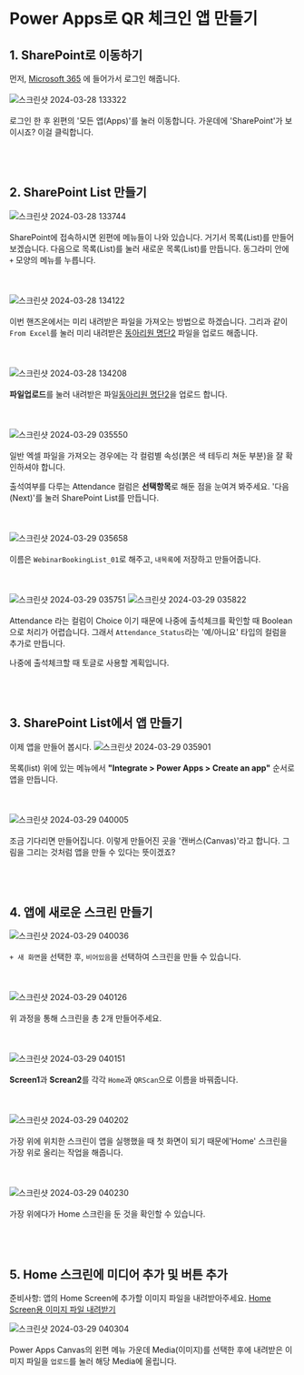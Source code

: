 # Power Apps로 QR 체크인 앱 만들기
## 1. SharePoint로 이동하기
먼저, [Microsoft 365](https://www.microsoft365.com/) 에 들어가서 로그인 해줍니다.
<br/><br/>
![스크린샷 2024-03-28 133322](https://github.com/g1nya2/Power_Platform_Attendance/assets/105257807/ebc816b3-4995-42f9-9e25-3d7f56fcbb16)
<br/><br/>
로그인 한 후 왼편의 '모든 앱(Apps)'를 눌러 이동합니다.
가운데에 'SharePoint'가 보이시죠? 이걸 클릭합니다.
<br/><br/>
<br/><br/>
## 2. SharePoint List 만들기
![스크린샷 2024-03-28 133744](https://github.com/g1nya2/Power_Platform_Attendance/assets/105257807/7b3b0299-80c7-4994-831f-80f66320b45d)
<br/><br/>
SharePoint에 접속하시면 왼편에 메뉴들이 나와 있습니다.
거기서 목록(List)를 만들어 보겠습니다.
다음으로 목록(List)를 눌러 새로운 목록(List)를 만듭니다.
동그라미 안에 `+` 모양의 메뉴를 누릅니다.
<br/><br/>
<br/><br/>
![스크린샷 2024-03-28 134122](https://github.com/g1nya2/Power_Platform_Attendance/assets/105257807/cb3fa093-5adc-48f6-af83-99c836f17308)
<br/><br/>
이번 핸즈온에서는 미리 내려받은 파일을 가져오는 방법으로 하겠습니다. 그리과 같이 `From Excel`를 눌러 미리 내려받은 [동아리원 명단2](https://github.com/g1nya2/Power_Platform_Attendance/blob/main/%EB%8F%99%EC%95%84%EB%A6%AC%EC%9B%90%EB%AA%85%EB%8B%A82.xlsx) 파일을 업로드 해줍니다.
<br/><br/>
<br/><br/>
![스크린샷 2024-03-28 134208](https://github.com/g1nya2/Power_Platform_Attendance/assets/105257807/cb305e42-70c5-464b-bc1e-d76f3bf86315)
<br/><br/>
**파일업로드**를 눌러 내려받은 파일[동아리원 명단2](https://github.com/g1nya2/Power_Platform_Attendance/blob/main/%EB%8F%99%EC%95%84%EB%A6%AC%EC%9B%90%EB%AA%85%EB%8B%A82.xlsx)을 업로드 합니다.
<br/><br/>
<br/><br/>
![스크린샷 2024-03-29 035550](https://github.com/g1nya2/Power_Platform_Attendance/assets/105257807/39d5ed88-f068-4008-a222-27fdaf086632)
<br/><br/>
일반 엑셀 파일을 가져오는 경우에는 각 컬럼별 속성(붉은 색 테두리 쳐둔 부분)을 잘 확인하셔야 합니다.

출석여부를 다루는 Attendance 컬럼은 **선택항목**로 해둔 점을 눈여겨 봐주세요.
'다음(Next)'를 눌러 SharePoint List를 만듭니다.
<br/><br/>
<br/><br/>
![스크린샷 2024-03-29 035658](https://github.com/g1nya2/Power_Platform_Attendance/assets/105257807/86aaf178-af4f-4bc4-8cb9-5d09fa770bab)
<br/><br/>
이름은 `WebinarBookingList_01`로 해주고, `내목록`에 저장하고 만들어줍니다.
<br/><br/>
<br/><br/>
![스크린샷 2024-03-29 035751](https://github.com/g1nya2/Power_Platform_Attendance/assets/105257807/8e8138e4-f8c6-4b40-8f09-f091218dac3a)
![스크린샷 2024-03-29 035822](https://github.com/g1nya2/Power_Platform_Attendance/assets/105257807/fbd703ab-8771-4fd4-95d5-ce45953846cc)
<br/><br/>
Attendance 라는 컬럼이 Choice 이기 때문에 나중에 출석체크를 확인할 때 Boolean으로 처리가 어렵습니다. 그래서 `Attendance_Status`라는 '예/아니요' 타입의 컬럼을 추가로 만듭니다.

나중에 출석체크할 때 토글로 사용할 계획입니다.
<br/><br/>
<br/><br/>
## 3. SharePoint List에서 앱 만들기
이제 앱을 만들어 봅시다.
![스크린샷 2024-03-29 035901](https://github.com/g1nya2/Power_Platform_Attendance/assets/105257807/6bbacab8-fe67-42af-97bd-5716ea5f3830)
<br/><br/>
목록(list) 위에 있는 메뉴에서 **"Integrate > Power Apps > Create an app"** 순서로 앱을 만듭니다.
<br/><br/>
<br/><br/>
![스크린샷 2024-03-29 040005](https://github.com/g1nya2/Power_Platform_Attendance/assets/105257807/ad26d6d9-44ac-44ea-bf1d-004e8234b67a)
<br/><br/>
조금 기다리면 만들어집니다.
이렇게 만들어진 곳을 '캔버스(Canvas)'라고 합니다. 그림을 그리는 것처럼 앱을 만들 수 있다는 뜻이겠죠? 
<br/><br/>
<br/><br/>
## 4. 앱에 새로운 스크린 만들기
![스크린샷 2024-03-29 040036](https://github.com/g1nya2/Power_Platform_Attendance/assets/105257807/3c996491-679a-4282-b773-24ffdadb54be)
<br/><br/>
`+ 새 화면`을 선택한 후, `비어있음`을 선택하여 스크린을 만들 수 있습니다.
<br/><br/>
<br/><br/>
![스크린샷 2024-03-29 040126](https://github.com/g1nya2/Power_Platform_Attendance/assets/105257807/e372c886-295e-4c17-a85a-adff6de915e6)
<br/><br/>
위 과정을 통해 스크린을 총 2개 만들어주세요.
<br/><br/>
<br/><br/>
![스크린샷 2024-03-29 040151](https://github.com/g1nya2/Power_Platform_Attendance/assets/105257807/63e6d600-ca25-450a-90f6-3f6d8b5e5abc)
<br/><br/>
**Screen1**과 **Screan2**를 각각 `Home`과 `QRScan`으로 이름을 바꿔줍니다.
<br/><br/>
<br/><br/>
![스크린샷 2024-03-29 040202](https://github.com/g1nya2/Power_Platform_Attendance/assets/105257807/46bea62f-bd81-43a0-b15b-805b93585d74)
<br/><br/>
가장 위에 위치한 스크린이 앱을 실행했을 때 첫 화면이 되기 때문에'Home' 스크린을 가장 위로 올리는 작업을 해줍니다.
<br/><br/>
<br/><br/>
![스크린샷 2024-03-29 040230](https://github.com/g1nya2/Power_Platform_Attendance/assets/105257807/485bd5ca-e58c-484b-99e5-67b036eab4d6)
<br/><br/>
가장 위에다가 Home 스크린을 둔 것을 확인할 수 있습니다.
<br/><br/>
<br/><br/>
## 5. Home 스크린에 미디어 추가 및 버튼 추가
준비사항: 앱의 Home Screen에 추가할 이미지 파일을 내려받아주세요. [Home Screen용 이미지 파일 내려받기]()

![스크린샷 2024-03-29 040304](https://github.com/g1nya2/Power_Platform_Attendance/assets/105257807/4fe89175-6e99-4737-877f-25ddc4474c17)
<br/><br/>
Power Apps Canvas의 왼편 메뉴 가운데 Media(이미지)를 선택한 후에 내려받은 이미지 파일을 `업로드`를 눌러 해당 Media에 올립니다.
<br/><br/>
<br/><br/>






